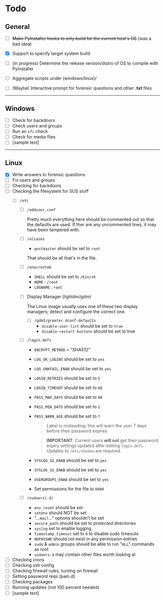 Todo
====

## General
- [ ] ~~Make PyInstaller hooks to only build for the current host's OS~~ (was a bad idea)

- [X] Support to specify target system build

- [ ] (in progress) Determine the release version/distro of OS to compile with PyInstaller

- [ ] Aggregate scripts under (windows/linux)/<release>

- [ ] (Maybe) Interactive prompt for forensic questions and other **.txt** files

---

## Windows
- [ ] Check for backdoors
- [ ] Check users and groups
- [ ] Run an `sfc` check
- [ ] Check for media files
- [ ] [sample text]

---

## Linux
- [X] Write answers to forensic questions
- [ ] Fix users and groups
- [ ] Checking for backdoors
- [ ] Checking the filesystem for SUS stuff
	- [ ] `/etc`

        - [ ] `/adduser.conf`

            Pretty much everything here should be commented out so that the
            defaults are used. If ther are any uncommented lines, it may have
            been tampered with.

        - [ ] `/aliases`

            * `postmaster` should be set to `root`

            That should be all that's in the file.

        - [ ] `/anacrontab`

            * `SHELL` should be set to `/bin/sh`
            * `HOME` : `/root`
            * `LOGNAME` : `root`

        - [ ] Display Manager (lightdm/gdm)

            The Linux image usually uses one of these two display managers;
            detect and configure the correct one.

            - [ ] `/gdm3/greeter.dconf-defaults`
                * `disable-user-list` should be set to `true`
                * `disable-restart-buttons` should be set to true

        - [ ] `/login.defs`
            * `ENCRYPT_METHOD` = "SHA512"
            * `LOG_OK_LOGINS` should be set to  `yes`
            * `LOG_UNKFAIL_ENAB` should be set to `yes`
            * `LOGIN_RETRIES` should be set to `5`
            * `LOGIN_TIMEOUT` should be set to `60`
            * `PASS_MAX_DAYS` should be set to `90`
            * `PASS_MIN_DAYS` should be set to `1`
            * `PASS_WARN_AGE` should be set to `7`

              	> Label is misleading; this will warn the user 7 days before their password expires.
          	
                > **IMPORTANT**: Current users **will not** get their password expiry settings updated after editing `login.defs`. Updates to `/etc/shadow` are required.
      		
            * `SYSLOG_SG_ENAB` should be set to `yes`
            * `SYSLOG_SU_ENAB` should be set to `yes`
            * `USERGROUPS_ENAB` should be set to `yes`
            * Set permissions for the file to `0400`

        - [ ] `/sudoers(.d)`
            * `env_reset` should be set
            * `setenv` should NOT be set
            * "...`mail`..." options shouldn't be set
            * `secure_path` should be set to *protected* directories
            * `syslog` set to enable logging
            * `timestamp_timeout` set to `0` to disable sudo timeouts
            * `NOPASSWD` should not exist in any permission entries
            * `sudo` & `admin` groups should be able to run "`ALL`"
            commands as root
            * `sudoers.d` may contain other files worth looking at

- [ ] Checking crons
- [ ] Checking ssh config
- [ ] Checking firewall rules, turning on firewall
- [ ] Setting password reqs (pam.d)
- [ ] Checking packages
- [ ] Running updates (not 100 percent needed)
- [ ] [sample text]
